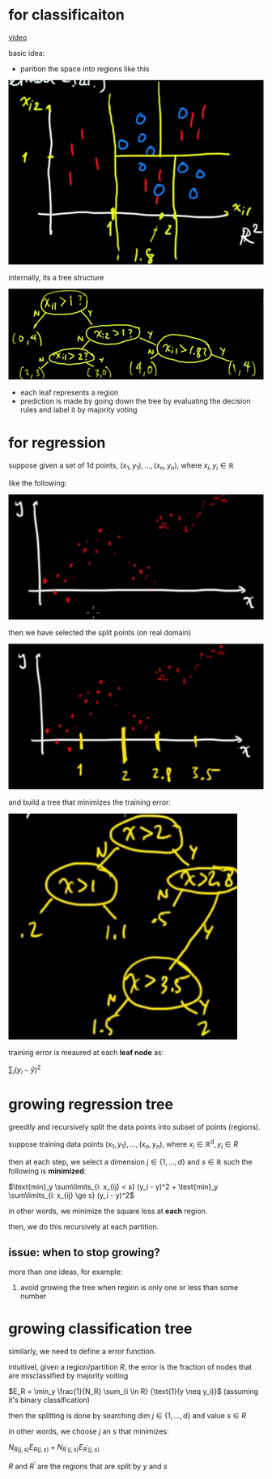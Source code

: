 # for classificaiton

[video](https://www.youtube.com/watch?v=p17C9q2M00Q)

basic idea: 

- parition the space into regions like this

![](figs/space-partition.png)

internally, its a tree structure

![](figs/tree.png)

- each leaf represents a region
- prediction is made by going down the tree by evaluating the decision rules and label it by majority voting

# for regression

suppose given a set of 1d points, $`(x_1, y_1), \ldots, (x_n, y_n)`$, where $`x_i, y_i \in \mathbb{R}`$

like the following:

![](figs/regression-tree-input.png)

then we have selected the split points (on real domain)

![](figs/regression-tree-split.png)

and build a tree that minimizes the training error:

![](figs/regression-tree.png)

training error is meaured at each **leaf node** as:

$`\sum_i (y_i - \hat{y})^2`$

# growing regression tree

greedily and recursively split the data points into subset of points (regions).

suppose training data points $`(x_1, y_1), \ldots, (x_n, y_n)`$, where $`x_i \in \mathbb{R}^d, y_i \in R`$

then at each step, we select a dimension $`j \in \{1, \ldots, d\}`$ and $`s \in \mathbb{R}`$ such the following is **minimized**:

$`\text{min}_y \sum\limits_{i: x_{ij} < s} (y_i - y)^2 + \text{min}_y \sum\limits_{i: x_{ij} \ge s} (y_i - y)^2`$

in other words, we minimize the square loss at **each** region. 

then, we do this recursively at each partition.

## issue: when to stop growing?

more than one ideas, for example:

1. avoid growing the tree when region is only one or less than some number


# growing classification tree

similarly, we need to define a error function.

intuitivel, given a region/partition $`R`$, the error is the fraction of nodes that are misclassified by majority voiting

$`E_R = \min_y \frac{1}{N_R} \sum_{i \in R} {\text{1}(y \neq y_i)}`$ (assuming it's binary classification)

then the splitting is done by searching dim $`j \in \{1,\ldots,d \}`$ and value $`s \in R`$

in other words, we choose $`j`$ an $`s`$ that minimizes:

$`N_{R(j,s)} E_{R(j,s)} + N_{R^{'}(j,s)} E_{R^{'}(j,s)}`$

$`R`$ and $`R^{'}`$ are the regions that are split by $`y`$ and $`s`$

